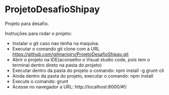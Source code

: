 # ProjetoDesafioShipay
Projeto para desafio.


Instruções para rodar o projeto:

- Instalar o git caso nao tenha na maquina.
- Executar o comando git clone com a URL https://github.com/gilmariojrv/ProjetoDesafioShipay.git
- Abrir o projeto na IDE(aconselho o Visual studio code, pois tem o terminal dentro direto na pasta do projeto)
- Executar dentro da pasta do projeto o comando: npm install -g grunt-cli
- Ainda dentro da pasta do projeto, executar o comando: npm install
- Execute o comando: grunt
- Acesse no navegador a URL: http://localhost:8000/#!/
